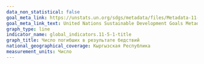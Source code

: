 ```yaml
---
data_non_statistical: false
goal_meta_link: https://unstats.un.org/sdgs/metadata/files/Metadata-11-05-01.pdf
goal_meta_link_text: United Nations Sustainable Development Goals Metadata (PDF 224 KB)
graph_type: line
indicator_name: global_indicators.11-5-1-title
graph_title: Число погибших в результате бедствий
national_geographical_coverage: Кыргызская Республика
measurement_units: Число
---
```

